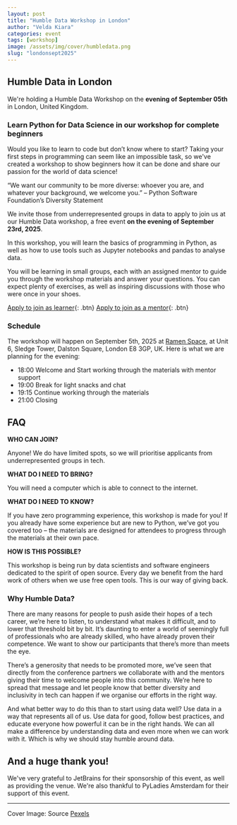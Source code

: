 ```yaml
---
layout: post
title: "Humble Data Workshop in London"
author: "Velda Kiara"
categories: event
tags: [workshop]
image: /assets/img/cover/humbledata.png
slug: "londonsept2025"
---
```


## Humble Data in London

We're holding a Humble Data Workshop on the **evening of September 05th** in London, United Kingdom.

### Learn Python for Data Science in our workshop for complete beginners
Would you like to learn to code but don’t know where to start? Taking your first steps in programming can seem like an impossible task, so we've created a workshop to show beginners how it can be done and share our passion for the world of data science!

“We want our community to be more diverse: whoever you are, and whatever your background, we welcome you.” – Python Software Foundation’s Diversity Statement

We invite those from underrepresented groups in data to apply to join us at our Humble Data workshop, a free event **on the evening of September 23rd, 2025**.

In this workshop, you will learn the basics of programming in Python, as well as how to use tools such as Jupyter notebooks and pandas to analyse data.

You will be learning in small groups, each with an assigned mentor to guide you through the workshop materials and answer your questions. You can expect plenty of exercises, as well as inspiring discussions with those who were once in your shoes.

[Apply to join as learner](https://docs.google.com/forms/d/e/1FAIpQLSdkSEgcKDx2gNlvvXQxxbKR0dAKXRV7F8RmvxytFRFJ7dYChA/viewform?usp=dialog){: .btn} [Apply to join as a mentor](https://docs.google.com/forms/d/e/1FAIpQLSdkSEgcKDx2gNlvvXQxxbKR0dAKXRV7F8RmvxytFRFJ7dYChA/viewform?usp=dialog){: .btn}

### Schedule
The workshop will happen on September 5th, 2025 at [Ramen Space](https://maps.app.goo.gl/4dCj6dkw52XLnizh7), at Unit 6, Sledge Tower, Dalston Square, London E8 3GP, UK. Here is what we are planning for the evening:

* 18:00 Welcome and Start working through the materials with mentor support
* 19:00 Break for light snacks and chat
* 19:15 Continue working through the materials
* 21:00 Closing

## FAQ

**WHO CAN JOIN?**

Anyone! We do have limited spots, so we will prioritise applicants from underrepresented groups in tech.

**WHAT DO I NEED TO BRING?**

You will need a computer which is able to connect to the internet.

**WHAT DO I NEED TO KNOW?**

If you have zero programming experience, this workshop is made for you! If you already have some experience but are new to Python, we’ve got you covered too – the materials are designed for attendees to progress through the materials at their own pace.

**HOW IS THIS POSSIBLE?**

This workshop is being run by data scientists and software engineers dedicated to the spirit of open source. Every day we benefit from the hard work of others when we use free open tools. This is our way of giving back.

### Why Humble Data?

There are many reasons for people to push aside their hopes of a tech career, we’re here to listen, to understand what makes it difficult, and to lower that threshold bit by bit. It’s daunting to enter a world of seemingly full of professionals who are already skilled, who have already proven their competence. We want to show our participants that there’s more than meets the eye.

There’s a generosity that needs to be promoted more, we’ve seen that directly from the conference partners we collaborate with and the mentors giving their time to welcome people into this community. We’re here to spread that message and let people know that better diversity and inclusivity in tech can happen if we organise our efforts in the right way.

And what better way to do this than to start using data well? Use data in a way that represents all of us. Use data for good, follow best practices, and educate everyone how powerful it can be in the right hands. We can all make a difference by understanding data and even more when we can work with it. Which is why we should stay humble around data.

## And a huge thank you!

We've very grateful to JetBrains for their sponsorship of this event, as well as providing the venue. We're also thankful to PyLadies Amsterdam for their support of this event.

---

Cover Image: Source <a href="https://www.pexels.com/photo/photo-of-boats-parked-on-river-2031706/">Pexels</a>

